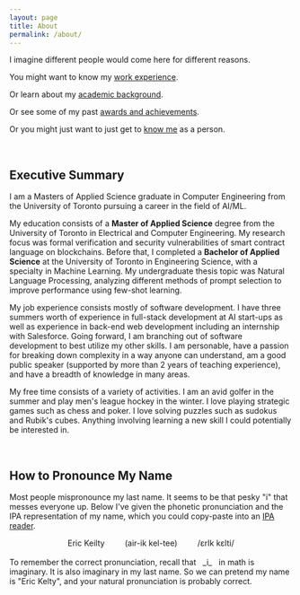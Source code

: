 ```yaml
---
layout: page
title: About
permalink: /about/
---
```


I imagine different people would come here for different reasons.

You might want to know my [work experience](/about/professional-career).

Or learn about my [academic background](/about/academic-career).

Or see some of my past [awards and achievements](/about/awards-and-achievements).

Or you might just want to just get to [know me](/about/personal-interests) as a person.

<br>

## Executive Summary

I am a Masters of Applied Science graduate in Computer Engineering from the University of Toronto pursuing a career in the field of AI/ML. 

My education consists of a **Master of Applied Science** degree from the University of Toronto in Electrical and Computer Engineering. My research focus was formal verification and security vulnerabilities of smart contract language on blockchains. Before that, I completed a **Bachelor of Applied Science** at the University of Toronto in Engineering Science, with a specialty in Machine Learning. My undergraduate thesis topic was Natural Language Processing, analyzing different methods of prompt selection to improve performance using few-shot learning.

My job experience consists mostly of software development. I have three summers worth of experience in full-stack development at AI start-ups as well as experience in back-end web development including an internship with Salesforce. Going forward, I am branching out of software development to best utilize my other skills. I am personable, have a passion for breaking down complexity in a way anyone can understand, am a good public speaker (supported by more than 2 years of teaching experience), and have a breadth of knowledge in many areas.

My free time consists of a variety of activities. I am an avid golfer in the summer and play men's league hockey in the winter. I love playing strategic games such as chess and poker. I love solving puzzles such as sudokus and Rubik's cubes. Anything involving learning a new skill I could potentially be interested in.


<br>

## How to Pronounce My Name

Most people mispronounce my last name. It seems to be that pesky "i" that messes everyone up. Below I've given the phonetic pronunciation and the IPA representation of my name, which you could copy-paste into an <a href="http://ipa-reader.xyz/" target="_blank">IPA reader</a>.

<center>
    Eric Keilty &ensp;&ensp;&ensp;&ensp; (air-ik kel-tee) &ensp;&ensp;&ensp;&ensp; /&epsilon;rIk k&epsilon;lti/
</center>
<br>
To remember the correct pronunciation, recall that &nbsp; _i_ &nbsp; in math is imaginary. It is also imaginary in my last name. So we can pretend my name is "Eric Kelty", and your natural pronunciation is probably correct.